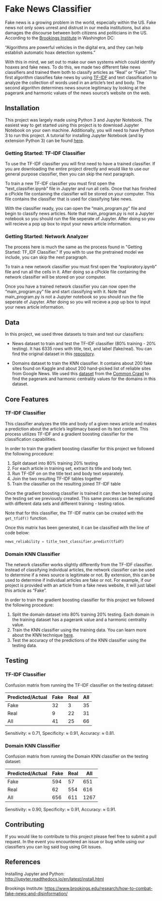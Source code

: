# Fake News Classifier

Fake news is a growing problem in the world, especially within the US. Fake news not only sows unrest and distrust in our media institutions, but also damages the discourse between both citizens and politicians in the US. According to the [Brookings Institute](https://www.brookings.edu/research/how-to-combat-fake-news-and-disinformation/) in Washington DC: 

“Algorithms are powerful vehicles in the digital era, and they can help establish automatic hoax detection systems.”

With this in mind, we set out to make our own systems which could identify hoaxes and fake news. To do this, we made two different fake news classifiers and trained them both to classify articles as “Real” or “Fake”. The first algorithm classifies fake news by using [TF-IDF](https://en.wikipedia.org/wiki/Tf%E2%80%93idf) and text classification to analyze the collection of words used in an article’s text and body. The second algorithm determines news source legitimacy by looking at the pagerank and harmonic values of the news source’s website on the web.

## Installation

This project was largely made using Python 3 and Jupyter Notebook. The easiest way to get started using this project is to download Jupyter Notebook on your own machine. Additionally, you will need to have Python 3 to run this project. A tutorial for installing Jupyter Notebook (and by extension Python 3) can be found [here](http://jupyter.readthedocs.io/en/latest/install.html).

### Getting Started: TF-IDF Classifier

To use the TF-IDF classifier you will first need to have a trained classifier. If you are downloading the entire project directly and would like to use our general purpose classifier, then you can skip the next paragraph. 

To train a new TF-IDF classifier you must first open the “text_classifier.ipynb” file in Jupyter and run all cells. Once that has finished a cPickle file containing the classifier will be stored on your computer. This file contains the classifier that is used for classifying fake news. 

With the classifier ready, you can open the “main_program.py” file and begin to classify news articles. Note that main_program.py is not a Jupyter notebook so you should run the file seperate of Jupyter. After doing so you will recieve a pop up box to input your news article information.

### Getting Started: Network Analyzer

The process here is much the same as the process found in "Getting Started: TF_IDF Classifier." If you with to use the pretrained model we include, you can skip the next paragraph.

To train a new network classifier you must first open the “exploratory.ipynb” file and run all the cells in it. After doing so a cPickle file containing the network classifier will be stored on your computer. 

Once you have a trained network classifier you can now open the “main_program.py” file and start classifying with it. Note that main_program.py is not a Jupyter notebook so you should run the file seperate of Jupyter. After doing so you will recieve a pop up box to input your news article information.

## Data

In this project, we used three datasets to train and test our classifiers:

* News dataset to train and test the TF-IDF classifier (80% training - 20% testing). It has 6335 rows with title, text, and label (fake/real). You can find the original dataset in this [repository](https://github.com/GeorgeMcIntire/fake_real_news_dataset).

* Domains dataset to train the KNN classifier. It contains about 200 fake sites found on Kaggle and about 200 hand-picked list of reliable sites from Google News. We used this [dataset](http://commoncrawl.org/2017/08/webgraph-2017-may-june-july/) from the [Common Crawl](http://commoncrawl.org/) to find the pagerank and harmonic centrality values for the domains in this dataset.

## Core Features

### TF-IDF Classifier

This classifier analyzes the title and body of a given news article and makes a prediction about the article’s legitimacy based on its text content. This process utilizes TF-IDF and a gradient boosting classifier for the classification capabilities.

In order to train the gradient boosting classifier for this project we followed the following procedure:

1. Split dataset into 80% training 20% testing
2. For each article in training set, extract its title and body text. 
3. Run TF-IDF on on the title text and body text separately.
4. Join the two resulting TF-IDF tables together
5. Train the classifier on the resulting joined TF-IDF table

Once the gradient boosting classifier is trained it can then be tested using the testing set we previously created. This same process can be replicated with different data sets and different training - testing ratios.

Note that for this classifier, the TF-IDF matrix can be created with the `get_tfidf()` function.

Once this matrix has been generated, it can be classified with the line of code below:

```python
news_reliability = title_text_classifier.predict(tfidf)
```

### Domain KNN Classifier

The network classifier works slightly differently from the TF-IDF classifier. Instead of classifying individual articles, the network classifier can be used to determine if a news source is legitimate or not. By extension, this can be used to determine if individual articles are fake or not. For example, if our project is provided with an article from a fake news website, it will just label this article as “Fake”.

In order to train the gradient boosting classifier for this project we followed the following procedure:

1. Split the domain dataset into 80% training 20% testing. Each domain in the training dataset has a pagerank value and a harmonic centrality value.
2. Train the KNN classifier using the training data. You can learn more about the KNN technique [here](https://en.wikipedia.org/wiki/K-nearest_neighbors_algorithm). 
3. Test the accuracy of the predictions of the KNN classifier using the testing data.

## Testing

### TF-IDF Classifier

Confusion matrix from running the TF-IDF classifier on the testing dataset:

| Predicted/Actual  | Fake  | Real | All  |
|---|---|---|---|
| Fake  | 32 | 3  | 35  |
| Real  | 9  | 22  | 31  |
| All | 41  | 25  | 66  |

Sensitivity: ≈ 0.71, Specificity: ≈ 0.91, Accuracy: ≈ 0.81.

### Domain KNN Classifier

Confusion matrix from running the Domain KNN classifier on the testing dataset:

| Predicted/Actual  | Fake  | Real | All  |
|---|---|---|---|
| Fake  | 594 | 57  | 651  |
| Real  | 62  | 554  | 616  |
| All | 656  | 611  | 1267  |

Sensitivity: ≈ 0.90, Specificity: ≈ 0.91, Accuracy: ≈ 0.91.

## Contributing

If you would like to contribute to this project please feel free to submit a pull request. In the event you encountered an issue or bug while using our classifiers you can log said bug using Git issues.

## References

Installing Jupyter and Python: http://jupyter.readthedocs.io/en/latest/install.html

Brookings Institute: https://www.brookings.edu/research/how-to-combat-fake-news-and-disinformation/

